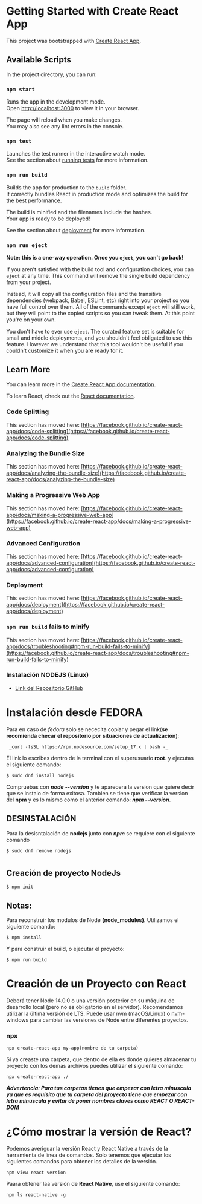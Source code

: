 # Getting Started with Create React App

This project was bootstrapped with [Create React App](https://github.com/facebook/create-react-app).

## Available Scripts

In the project directory, you can run:

### `npm start`

Runs the app in the development mode.\
Open [http://localhost:3000](http://localhost:3000) to view it in your browser.

The page will reload when you make changes.\
You may also see any lint errors in the console.

### `npm test`

Launches the test runner in the interactive watch mode.\
See the section about [running tests](https://facebook.github.io/create-react-app/docs/running-tests) for more information.

### `npm run build`

Builds the app for production to the `build` folder.\
It correctly bundles React in production mode and optimizes the build for the best performance.

The build is minified and the filenames include the hashes.\
Your app is ready to be deployed!

See the section about [deployment](https://facebook.github.io/create-react-app/docs/deployment) for more information.

### `npm run eject`

**Note: this is a one-way operation. Once you `eject`, you can't go back!**

If you aren't satisfied with the build tool and configuration choices, you can `eject` at any time. This command will remove the single build dependency from your project.

Instead, it will copy all the configuration files and the transitive dependencies (webpack, Babel, ESLint, etc) right into your project so you have full control over them. All of the commands except `eject` will still work, but they will point to the copied scripts so you can tweak them. At this point you're on your own.

You don't have to ever use `eject`. The curated feature set is suitable for small and middle deployments, and you shouldn't feel obligated to use this feature. However we understand that this tool wouldn't be useful if you couldn't customize it when you are ready for it.

## Learn More

You can learn more in the [Create React App documentation](https://facebook.github.io/create-react-app/docs/getting-started).

To learn React, check out the [React documentation](https://reactjs.org/).

### Code Splitting

This section has moved here: [https://facebook.github.io/create-react-app/docs/code-splitting](https://facebook.github.io/create-react-app/docs/code-splitting)

### Analyzing the Bundle Size

This section has moved here: [https://facebook.github.io/create-react-app/docs/analyzing-the-bundle-size](https://facebook.github.io/create-react-app/docs/analyzing-the-bundle-size)

### Making a Progressive Web App

This section has moved here: [https://facebook.github.io/create-react-app/docs/making-a-progressive-web-app](https://facebook.github.io/create-react-app/docs/making-a-progressive-web-app)

### Advanced Configuration

This section has moved here: [https://facebook.github.io/create-react-app/docs/advanced-configuration](https://facebook.github.io/create-react-app/docs/advanced-configuration)

### Deployment

This section has moved here: [https://facebook.github.io/create-react-app/docs/deployment](https://facebook.github.io/create-react-app/docs/deployment)

### `npm run build` fails to minify

This section has moved here: [https://facebook.github.io/create-react-app/docs/troubleshooting#npm-run-build-fails-to-minify](https://facebook.github.io/create-react-app/docs/troubleshooting#npm-run-build-fails-to-minify)

### **Instalación NODEJS (Linux)**

- [Link del Repositorio GitHub](https://github.com/nodesource/distributions/blob/master/README.md)

# **Instalación desde FEDORA**

Para en caso de _fedora_ solo se nececita copiar y pegar el link(**se recomienda checar el repositorio por situaciones de actualización**):

```
 _curl -fsSL https://rpm.nodesource.com/setup_17.x | bash -_

```

El link lo escribes dentro de la terminal con el superusuario **root**. y ejecutas el siguiente comando:

```
$ sudo dnf install nodejs
```

Compruebas con **_node --version_** y te aparecera la version que quiere decir que se instalo de forma exitosa.
Tambien se tiene que verificar la version del **npm** y es lo mismo como el anterior comando: **_npm --version_**.

## **DESINSTALACIÓN**

Para la desisntalación de **nodejs** junto con **_npm_** se requiere con el siguiente comando

```
$ sudo dnf remove nodejs
```

#

## **Creación de proyecto NodeJs**

```
$ npm init
```

## Notas:

Para reconstruir los modulos de Node **(node_modules)**. Utilizamos el siguiente comando:

```
$ npm install
```

Y para construir el build, o ejecutar el proyecto:

```
$ npm run build
```

# Creación de un Proyecto con React

Deberá tener Node 14.0.0 o una versión posterior en su máquina de desarrollo local (pero no es obligatorio en el servidor). Recomendamos utilizar la última versión de LTS. Puede usar nvm (macOS/Linux) o nvm-windows para cambiar las versiones de Node entre diferentes proyectos.

### **npx**

```
npx create-react-app my-app(nombre de tu carpeta)
```

Si ya creaste una carpeta, que dentro de ella es donde quieres almacenar tu proyecto con los demas archivos puedes utilizar el siguiente comando:

```
npx create-react-app ./

```

**_Advertencia: Para tus carpetas tienes que empezar con letra minuscula ya que es requisito que tu carpeta del proyecto tiene que empezar con letra minuscula y evitar de poner nombres claves como REACT O REACT-DOM_**

# ¿Cómo mostrar la versión de React?

Podemos averiguar la versión React y React Native a través de la herramienta de línea de comandos. Solo tenemos que ejecutar los siguientes comandos para obtener los detalles de la versión.

```
npm view react version
```

Paara obtener laa versión de **React Native**, use el siguiente comando:

```
npm ls react-native -g
```
